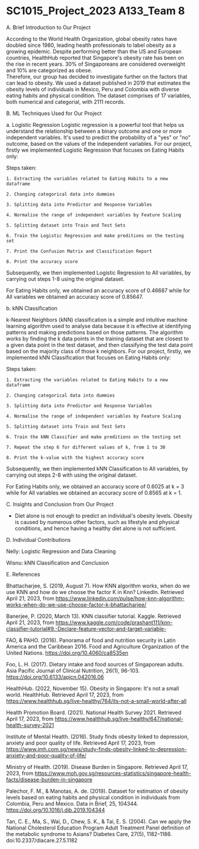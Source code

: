 # SC1015_Project_2023 A133_Team 8

A. Brief Introduction to Our Project

According to the World Health Organization, global obesity rates have doubled since 1980, leading health professionals to label obesity as a growing epidemic. Despite performing better than the US and European countries, HealthHub reported that Singapore's obesity rate has been on the rise in recent years. 30% of Singaporeans are considered overweight and 10% are categorized as obese.  
Therefore, our group has decided to investigate further on the factors that can lead to obesity.
We used a dataset published in 2019 that estimates the obesity levels of individuals in Mexico, Peru and Colombia with diverse eating habits and physical condition. The dataset comprises of 17 variables, both numerical and categorial, with 2111 records. 

B. ML Techniques Used for Our Project

a. Logistic Regression
Logistic regression is a powerful tool that helps us understand the relationship between a binary outcome and one or more independent variables. It's used to predict the probability of a "yes" or "no" outcome, based on the values of the independent variables. For our project, firstly we implemented Logistic Regression that focuses on Eating Habits only:

Steps taken:

    1. Extracting the variables related to Eating Habits to a new dataframe
    
    2. Changing categorical data into dummies
    
    3. Splitting data into Predictor and Response Variables
    
    4. Normalise the range of independent variables by Feature Scaling
    
    5. Splitting dataset into Train and Test Sets
    
    6. Train the Logistic Regression and make preditions on the testing set

    7. Print the Confusion Matrix and Classification Report

    8. Print the accuracy score

Subsequently, we then implemented Logistic Regression to All variables, by carrying out steps 1-8 using the original dataset. 
    
For Eating Habits only, we obtained an accuracy score of 0.46687 while for All variables we obtained an accuracy score of 0.85647.



b. kNN Classification

k-Nearest Neighbors (kNN) classification is a simple and intuitive machine learning algorithm used to analyse data because it is effective at identifying patterns and making predictions based on those patterns. The algorithm works by finding the k data points in the training dataset that are closest to a given data point in the test dataset, and then classifying the test data point based on the majority class of those k neighbors. For our project, firstly, we implemented kNN Classification that focuses on Eating Habits only:

Steps taken:
    
    1. Extracting the variables related to Eating Habits to a new dataframe
    
    2. Changing categorical data into dummies
    
    3. Splitting data into Predictor and Response Variables
    
    4. Normalise the range of independent variables by Feature Scaling
    
    5. Splitting dataset into Train and Test Sets
    
    6. Train the kNN Classifier and make preditions on the testing set
    
    7. Repeat the step 6 for different values of k, from 1 to 30
    
    8. Print the k-value with the highest accuracy score

Subsequently, we then implemented kNN Classification to All variables, by carrying out steps 2-8 with       using the original dataset. 
    
For Eating Habits only, we obtained an accuracy score of 0.6025 at k = 3 while for All variables we         obtained an accuracy score of 0.8565 at k = 1.


C. Insights and Conclusion from Our Project

- Diet alone is not enough to predict an individual's obesity levels. Obesity is caused by numerous other factors, such as lifestyle and physical conditions, and hence having a healthy diet alone is not sufficient.


D. Individual Contributions

Nelly: Logistic Regression and Data Cleaning

Wisnu: kNN Classification and Conclusion


E. References

Bhattacharjee, S. (2019, August 7). How KNN algorithm works, when do we use KNN and how do we choose the factor K in Knn? LinkedIn. Retrieved April 21, 2023, from https://www.linkedin.com/pulse/how-knn-algorithm-works-when-do-we-use-choose-factor-k-bhattacharjee/ 

Banerjee, P. (2020, March 13). KNN classifier tutorial. Kaggle. Retrieved April 21, 2023, from https://www.kaggle.com/code/prashant111/knn-classifier-tutorial#9.-Declare-feature-vector-and-target-variable- 

FAO, & PAHO. (2016). Panorama of food and nutrition security in Latin America and the Caribbean 2016. Food and Agriculture Organization of the United Nations. https://doi.org/10.4060/ca8535en

Foo, L. H. (2017). Dietary intake and food sources of Singaporean adults. Asia Pacific Journal of Clinical Nutrition, 26(1), 96-103. https://doi.org/10.6133/apjcn.042016.06

HealthHub. (2022, November 15). Obesity in Singapore: It's not a small world. HealthHub. Retrieved April 17, 2023, from https://www.healthhub.sg/live-healthy/764/its-not-a-small-world-after-all 

Health Promotion Board. (2021). National Health Survey 2021. Retrieved April 17, 2023, from https://www.healthhub.sg/live-healthy/647/national-health-survey-2021

Institute of Mental Health. (2016). Study finds obesity linked to depression, anxiety and poor quality of life. Retrieved April 17, 2023, from https://www.imh.com.sg/news/study-finds-obesity-linked-to-depression-anxiety-and-poor-quality-of-life/

Ministry of Health. (2019). Disease Burden in Singapore. Retrieved April 17, 2023, from https://www.moh.gov.sg/resources-statistics/singapore-health-facts/disease-burden-in-singapore

Palechor, F. M., & Manotas, A. de. (2019). Dataset for estimation of obesity levels based on eating habits and physical condition in individuals from Colombia, Peru and Mexico. Data in Brief, 25, 104344. https://doi.org/10.1016/j.dib.2019.104344 

Tan, C. E., Ma, S., Wai, D., Chew, S. K., & Tai, E. S. (2004). Can we apply the National Cholesterol Education Program Adult Treatment Panel definition of the metabolic syndrome to Asians? Diabetes Care, 27(5), 1182–1186. doi:10.2337/diacare.27.5.1182





